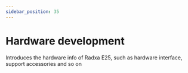 ```yaml
---
sidebar_position: 35
---
```


# Hardware development

Introduces the hardware info of Radxa E25, such as hardware interface, support accessories and so on

<!-- <DocCardList /> -->
